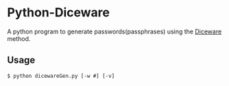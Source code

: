 # Python-Diceware

A python program to generate passwords(passphrases) using the [Diceware](http://world.std.com/%7Ereinhold/diceware.html) method.

## Usage
```
$ python dicewareGen.py [-w #] [-v]
```
